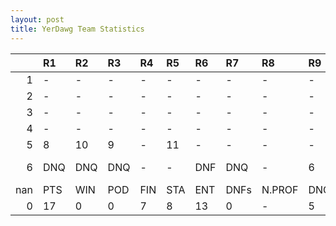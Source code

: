 ```yaml
---
layout: post 
title: YerDawg Team Statistics
--- 
```


|     | R1   | R2   | R3   | R4   | R5   | R6   | R7   | R8     | R9   | R10   | R11   | R12   | Points   | Pos      |
|----:|:-----|:-----|:-----|:-----|:-----|:-----|:-----|:-------|:-----|:------|:------|:------|:---------|:---------|
|   1 | -    | -    | -    | -    | -    | -    | -    | -      | -    | -     | -     | -     | nan      | nan      |
|   2 | -    | -    | -    | -    | -    | -    | -    | -      | -    | -     | -     | -     | nan      | nan      |
|   3 | -    | -    | -    | -    | -    | -    | -    | -      | -    | -     | -     | -     | nan      | nan      |
|   4 | -    | -    | -    | -    | -    | -    | -    | -      | -    | -     | -     | -     | 9.0      | 11.0     |
|   5 | 8    | 10   | 9    | -    | 11   | -    | -    | -      | -    | -     | DNQ   | -     | 8.0      | 12.0     |
|   6 | DNQ  | DNQ  | DNQ  | -    | -    | DNF  | DNQ  | -      | 6    | 9     | -     | 12    | nan      | Yer Dawg |
| nan | PTS  | WIN  | POD  | FIN  | STA  | ENT  | DNFs | N.PROF | DNQ  | %FIN  | PPR   | BST   | CHA      | RNK      |
|   0 | 17   | 0    | 0    | 7    | 8    | 13   | 0    | -      | 5    | 87.5  | 1.31  | 6     | 0        | 23       |